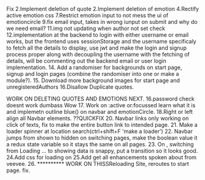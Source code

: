 Fix
2.Implement deletion of quote
2.Implement deletion of emotion
4.Rectify active emotion css
7.Restrict emotion input to not mess the ui of emotioncircle
9.fix email input, takes in wrong iunput on submit and why do we need email?
11.img not updating when author not set check
12.implementation at the backend to login with either username or email works, but the frontend uses sessionStorage 
    and the username specificaly to fetch all the details to display, use jwt and make the login and signup process proper
    along with decoupling the username with the fetching of details, will be commenting out the backend email or user login implementation.
14. Add a randomiser for backgrounds on start page, signup and login pages (combine the randomiser into one or make a module?).
15. Download more background images for start page and unregisteredAuthors
16.Disallow Duplicate quotes.

WORK ON DELETING QUOTES AND EMOTIONS NEXT.
16.password check doesnt work dumbass Wow
17. Work on :active or:focussed learn what it is and implemetn outline blue() on navbar and emotionCircle.
18.Right or left align all Navbar elements. ??QUICKFIX
20. Navbar links only working on click of texts, fix to make the entire button link to intended page.
21. Make a loader spinner at location search(ctrl+shift+F 'make a loader')
22. Navbar jumps from shown to hidden on switching pages, make the boolean value it a redux state variable so it stays the same on all pages.
23. On <App />, switching from Loading ... to showing data is snappy, put a transition so it looks good.
24.Add css for loading on <App />
25.Add get all enhancements spoken about from veevee.
26. ********** WORK ON THISSReloading Site, reroutes to start page. fix. 